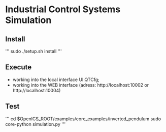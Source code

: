 # Industrial Control Systems Simulation
	

## Install
'''
sudo ./setup.sh install
'''

## Execute
 - working into the local interface UI.QTCfg;
 - working into the WEB interface (adress: http://localhost:10002 or http://localhost:10004)

## Test
'''
cd $OpenICS_ROOT/examples/core_examples/inverted_pendulum
sudo core-python simulation.py
'''
